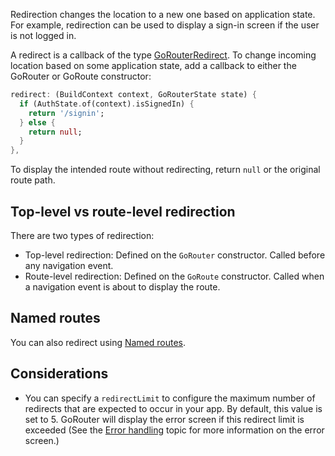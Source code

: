 Redirection changes the location to a new one based on application state. For
example, redirection can be used to display a sign-in screen if the user is not
logged in.

A redirect is a callback of the type
[GoRouterRedirect](https://pub.dev/documentation/go_router_flow/latest/go_router_flow/GoRouterRedirect.html).
To change incoming location based on some application state, add a callback to
either the GoRouter or GoRoute constructor:


```dart
redirect: (BuildContext context, GoRouterState state) {
  if (AuthState.of(context).isSignedIn) {
    return '/signin';
  } else {
    return null;
  }   
},
```

To display the intended route without redirecting, return `null` or the original
route path.

## Top-level vs route-level redirection
There are two types of redirection:

- Top-level redirection: Defined on the `GoRouter` constructor. Called before
  any navigation event.
- Route-level redirection: Defined on the `GoRoute`
  constructor. Called when a navigation event is about to display the route.

## Named routes
You can also redirect using [Named routes].

## Considerations
- You can specify a `redirectLimit` to configure the maximum number of redirects
  that are expected to occur in your app. By default, this value is set to 5.
  GoRouter will display the error screen if this redirect limit is exceeded (See
  the [Error handling][] topic for more information on the error screen.)

[Named routes]: https://pub.dev/documentation/go_router_flow/latest/topics/Named%20routes-topic.html
[Error handling]: https://pub.dev/documentation/go_router_flow/topics/Error%20handling-topic.html

